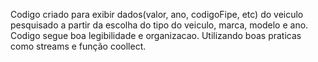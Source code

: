 Codigo criado para exibir dados(valor, ano, codigoFipe, etc) do veiculo pesquisado a partir da escolha do tipo do veiculo, marca, modelo e ano.
Codigo segue boa legibilidade e organizacao.
Utilizando boas praticas como streams e função coollect.
